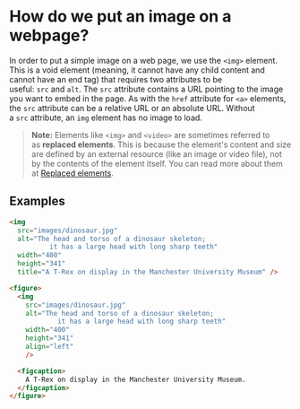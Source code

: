 # How do we put an image on a webpage?

In order to put a simple image on a web page, we use the `<img>` element. This is a void element (meaning, it cannot have any child content and cannot have an end tag) that requires two attributes to be useful: `src` and `alt`. The `src` attribute contains a URL pointing to the image you want to embed in the page. As with the `href` attribute for `<a>` elements, the `src` attribute can be a relative URL or an absolute URL. Without a `src` attribute, an `img` element has no image to load.

>**Note:** Elements like `<img>` and `<video>` are sometimes referred to as **replaced elements**. This is because the element's content and size are defined by an external resource (like an image or video file), not by the contents of the element itself. You can read more about them at [Replaced elements](https://developer.mozilla.org/en-US/docs/Web/CSS/Replaced_element).

## Examples
```html
<img
  src="images/dinosaur.jpg"
  alt="The head and torso of a dinosaur skeleton;
          it has a large head with long sharp teeth"
  width="400"
  height="341"
  title="A T-Rex on display in the Manchester University Museum" />
```

```html
<figure>
  <img
    src="images/dinosaur.jpg"
    alt="The head and torso of a dinosaur skeleton;
            it has a large head with long sharp teeth"
    width="400"
    height="341" 
    align="left"
    />

  <figcaption>
    A T-Rex on display in the Manchester University Museum.
  </figcaption>
</figure>
```